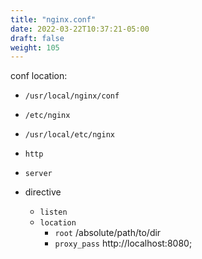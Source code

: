 ```yaml
---
title: "nginx.conf"
date: 2022-03-22T10:37:21-05:00
draft: false
weight: 105
---
```


conf location:

- `/usr/local/nginx/conf`
- `/etc/nginx`
- `/usr/local/etc/nginx`

- `http`
- `server`
- directive
  - `listen`
  - `location`
    - `root` /absolute/path/to/dir
    - `proxy_pass` http://localhost:8080;